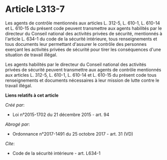 # Article L313-7

Les agents de contrôle mentionnés aux articles L. 312-5, L. 610-1, L. 610-14 et L. 610-15 du présent code peuvent transmettre
aux agents habilités par le directeur du Conseil national des activités privées de sécurité, mentionnés à l'article L. 634-1
du code de la sécurité intérieure, tous renseignements et tous documents leur permettant d'assurer le contrôle des personnes
exerçant les activités privées de sécurité pour tirer les conséquences d'une situation de travail illégal. 

Les agents habilités par le directeur du Conseil national des activités privées de sécurité peuvent transmettre aux agents de
contrôle mentionnés aux articles L. 312-5, L. 610-1, L. 610-14 et L. 610-15 du présent code tous renseignements et documents
nécessaires à leur mission de lutte contre le travail illégal.

**Liens relatifs à cet article**

_Créé par_:

  - Loi n°2015-1702 du 21 décembre 2015 - art. 94

_Abrogé par_:

  - Ordonnance n°2017-1491 du 25 octobre 2017 - art. 31 (VD)

_Cite_:

  - Code de la sécurité intérieure - art. L634-1
